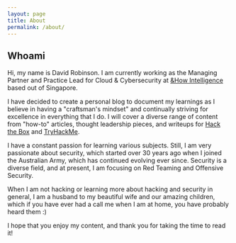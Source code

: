 ```yaml
---
layout: page
title: About
permalink: /about/
---
```


## Whoami

Hi, my name is David Robinson. I am currently working as the Managing Partner and Practice Lead for Cloud & Cybersecurity at [&How Intelligence](www.andhowintelligence.com) based out of Singapore.

I have decided to create a personal blog to document my learnings as I believe in having a "craftsman's mindset" and continually striving for excellence in everything that I do.  I will cover a diverse range of content from "how-to" articles, thought leadership pieces, and writeups for [Hack the Box](https://www.hackthebox.eu/) and [TryHackMe](https://tryhackme.com/).    

I have a constant passion for learning various subjects. Still, I am very passionate about security, which started over 30 years ago when I joined the Australian Army, which has continued evolving ever since.  Security is a diverse field, and at present, I am focusing on Red Teaming and Offensive Security.

When I am not hacking or learning more about hacking and security in general, I am a husband to my beautiful wife and our amazing children, which if you have ever had a call me when I am at home, you have probably heard them :)

I hope that you enjoy my content, and thank you for taking the time to read it!

